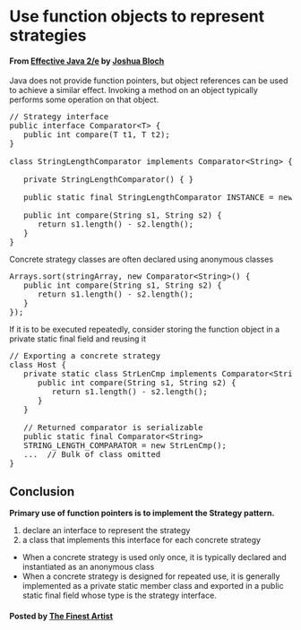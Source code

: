# Use function objects to represent strategies

#### From <u>[Effective Java 2/e](https://books.google.co.kr/books/about/Effective_Java.html?id=ka2VUBqHiWkC&hl=en)</u> by <u>[Joshua Bloch](https://en.wikipedia.org/wiki/Joshua_Bloch)</u>

Java does not provide function pointers, but object references can be used to achieve a similar effect. Invoking a method on an object typically performs some operation on that object.

<pre class="prettyprint">
// Strategy interface
public interface Comparator&lt;T&gt; {
   public int compare(T t1, T t2);
}

class StringLengthComparator implements Comparator&lt;String&gt; {

   private StringLengthComparator() { }

   public static final StringLengthComparator INSTANCE = new StringLengthComparator();

   public int compare(String s1, String s2) {
      return s1.length() - s2.length();
   }
}
</pre>

Concrete strategy classes are often declared using anonymous classes

<pre class="prettyprint">
Arrays.sort(stringArray, new Comparator&lt;String&gt;() {
   public int compare(String s1, String s2) {
      return s1.length() - s2.length();
   }
});
</pre>

If it is to be executed repeatedly, consider storing the function object in a private static final field and reusing it

<pre class="prettyprint">
// Exporting a concrete strategy
class Host {
   private static class StrLenCmp implements Comparator&lt;String&gt;, Serializable {
      public int compare(String s1, String s2) {
         return s1.length() - s2.length();
      }
   }

   // Returned comparator is serializable
   public static final Comparator&lt;String&gt;
   STRING_LENGTH_COMPARATOR = new StrLenCmp();
   ...  // Bulk of class omitted
}
</pre>

## Conclusion
**Primary use of function pointers is to implement the Strategy pattern.**

1. declare an interface to represent the strategy
2. a class that implements this interface for each concrete strategy


* When a concrete strategy is used only once, it is typically declared and instantiated as an anonymous class
* When a concrete strategy is designed for repeated use, it is generally implemented as a private static member class and exported in a public static final field whose type is the strategy interface.

#### Posted by <u>[The Finest Artist](http://thefinestartist.com)
